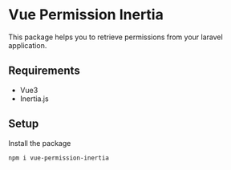 # Vue Permission Inertia

This package helps you to retrieve permissions from your laravel application.

## Requirements
* Vue3
* Inertia.js


## Setup

Install the package
```npm
npm i vue-permission-inertia
```

## 